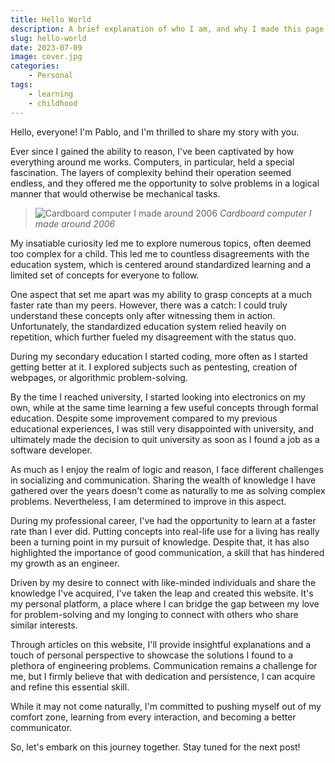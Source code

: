 ```yaml
---
title: Hello World
description: A brief explanation of who I am, and why I made this page in the first place.
slug: hello-world
date: 2023-07-09
image: cover.jpg
categories:
    - Personal
tags:
    - learning
    - childhood
---
```


Hello, everyone! I'm Pablo, and I'm thrilled to share my story with you. 

Ever since I gained the ability to reason, I've been captivated by how everything around me works. Computers, in particular, held a special fascination. The layers of complexity behind their operation seemed endless, and they offered me the opportunity to solve problems in a logical manner that would otherwise be mechanical tasks.

> ![Cardboard computer I made around 2006](images/hello-world/pablo-computer.jpg)
> *Cardboard computer I made around 2006* 

My insatiable curiosity led me to explore numerous topics, often deemed too complex for a child. This led me to countless disagreements with the education system, which is centered around standardized learning and a limited set of concepts for everyone to follow.

One aspect that set me apart was my ability to grasp concepts at a much faster rate than my peers. However, there was a catch: I could truly understand these concepts only after witnessing them in action. Unfortunately, the standardized education system relied heavily on repetition, which further fueled my disagreement with the status quo.

During my secondary education I started coding, more often as I started getting better at it. I explored subjects such as pentesting, creation of webpages, or algorithmic problem-solving.

By the time I reached university, I started looking into electronics on my own, while at the same time learning a few useful concepts through formal education. Despite some improvement compared to my previous educational experiences, I was still very disappointed with university, and ultimately made the decision to quit university as soon as I found a job as a software developer.

As much as I enjoy the realm of logic and reason, I face different challenges in socializing and communication. Sharing the wealth of knowledge I have gathered over the years doesn't come as naturally to me as solving complex problems. Nevertheless, I am determined to improve in this aspect.

During my professional career, I've had the opportunity to learn at a faster rate than I ever did. Putting concepts into real-life use for a living has really been a turning point in my pursuit of knowledge. Despite that, it has also highlighted the importance of good communication, a skill that has hindered my growth as an engineer.

Driven by my desire to connect with like-minded individuals and share the knowledge I've acquired, I've taken the leap and created this website. It's my personal platform, a place where I can bridge the gap between my love for problem-solving and my longing to connect with others who share similar interests.

Through articles on this website, I'll provide insightful explanations and a touch of personal perspective to showcase the solutions I found to a plethora of engineering problems. 
Communication remains a challenge for me, but I firmly believe that with dedication and persistence, I can acquire and refine this essential skill. 

While it may not come naturally, I'm committed to pushing myself out of my comfort zone, learning from every interaction, and becoming a better communicator.

So, let's embark on this journey together. Stay tuned for the next post!